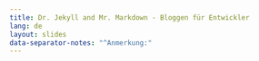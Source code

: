 ```yaml
---
title: Dr. Jekyll and Mr. Markdown - Bloggen für Entwickler
lang: de
layout: slides
data-separator-notes: "^Anmerkung:"
---
```

